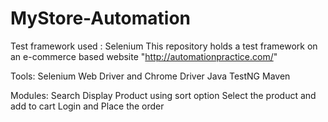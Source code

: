 # MyStore-Automation
Test framework used : Selenium
This repository holds a test framework on an e-commerce based website "http://automationpractice.com/"

Tools:
    Selenium Web Driver and Chrome Driver
    Java
    TestNG
    Maven

Modules:
    Search
    Display Product using sort option
    Select the product and add to cart
    Login and Place the order
